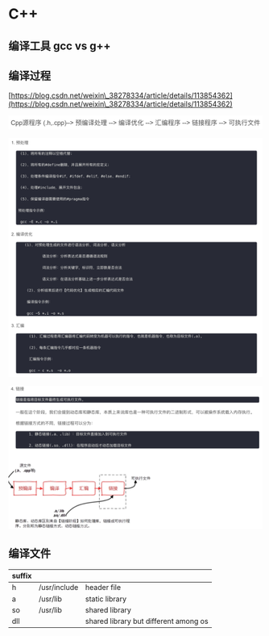 # C++

## 编译工具 gcc vs g++

## 编译过程

[https://blog.csdn.net/weixin\_38278334/article/details/113854362](https://blog.csdn.net/weixin\_38278334/article/details/113854362)

![](<../.gitbook/assets/image (2).png>)

![](<../.gitbook/assets/image (3).png>)

![](../.gitbook/assets/image.png)

## 编译文件

| suffix |              |                                       |
| ------ | ------------ | ------------------------------------- |
| h      | /usr/include | header file                           |
| a      | /usr/lib     | static library                        |
| so     | /usr/lib     | shared library                        |
| dll    |              | shared library but different among os |


